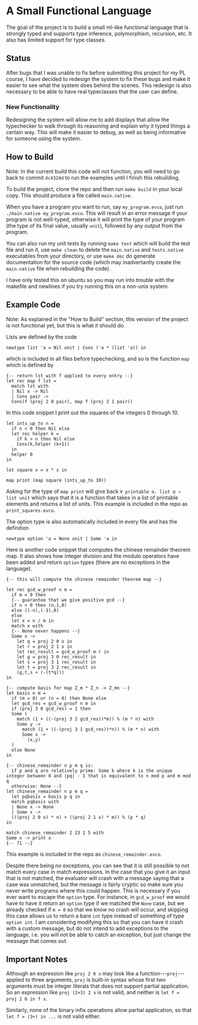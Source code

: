 # A Small Functional Language
The goal of the project is to build a small ml-like functional language that is strongly typed and supports type inference, polymorphism, recursion, etc.
It also has limited support for type classes.

## Status

After bugs that I was unable to fix before submitting this project for my PL course, I have decided to redesign the system to fix these bugs and make it easier to see what the system does behind the scenes.
This redesign is also necessary to be able to have real typeclasses that the user can define.

### New Functionality

Redesigning the system will allow me to add displays that allow the typechecker to walk through its reasoning and explain why it typed things a certain way.
This will make it easier to debug, as well as being informative for someone using the system.

## How to Build

Note: 
In the current build this code will not function, you will need to go back to commit `dc4324d` to run the examples until I finish this rebuilding.

To build the project, clone the repo and then run `make build` in your local copy.
This should produce a file called `main.native`.

When you have a program you want to run, say `my_program.evco`, just run `./main.native my_program.evco`.
This will result in an error message if your program is not well-typed, otherwise it will print the type of your program (the type of its final value, usually `unit`), followed by any output from the program.

You can also run my unit tests by running `make test` which will build the test file and run it, use `make clean` to delete the `main.native` and `tests.native` executables from your directory, or use `make doc` do generate documentation for the source code (which may inadvertantly create the `main.native` file when rebuilding the code).

I have only tested this on ubuntu so you may run into trouble with the makefile and newlines if you try running this on a non-unix system.

## Example Code

Note: As explained in the "How to Build" section, this version of the project is not functional yet, but this is what it should do.

Lists are defined by the code

```
newtype list 'a = Nil unit | Cons ('a * (list 'a)) in
```
which is included in all files before typechecking, and so is the function `map` which is defined by

```
{-- return lst with f applied to every entry --}
let rec map f lst =  
  match lst with    
  | Nil x -> Nil    
  | Cons pair ->   
  Cons(f (proj 2 0 pair), map f (proj 2 1 pair))
```

In this code snippet I print out the squares of the integers 0 through 10.

```evcolang
let ints_up_to n =
  if n < 0 then Nil else
  let rec helper k =
    if k > n then Nil else
    Cons(k,helper (k+1))
  in
  helper 0
in

let square x = x * x in

map print (map square (ints_up_to 10))

```

Asking for the type of `map print` will give back `∀ printable α. list α →  list unit` which says that it is a function that takes in a list of printable elements and returns a list of units.
This example is included in the repo as `print_squares.evco`.

The option type is also automatically included in every file and has the definition
```
newtype option 'a = None unit | Some 'a in
```

Here is another code snippet that computes the chinese remainder theorem map. It also shows how integer division and the modulo operators have been added and return `option` types (there are no exceptions in the language).


```
{-- this will compute the chinese remainder theorem map --}

let rec gcd_w_proof n m =
  if m = 0 then
  {-- guarantee that we give positive gcd --}
  if n > 0 then (n,1,0)
  else ((-n),(-1),0)
  else
  let x = n / m in
  match x with
  {-- None never happens --}
  Some x ->
    let q = proj 2 0 x in
    let r = proj 2 1 x in
    let rec_result = gcd_w_proof m r in
    let g = proj 3 0 rec_result in
    let s = proj 3 1 rec_result in
    let t = proj 3 2 rec_result in
    (g,t,s + (-(t*q)))
in

{-- compute basis for map Z_m * Z_n -> Z_mn --}
let basis n m =
  if (m = 0) or (n = 0) then None else
  let gcd_res = gcd_w_proof n m in
  if (proj 3 0 gcd_res) = 1 then
  Some (
    match (1 + ((-(proj 3 2 gcd_res))*m)) % (m * n) with
    Some y ->
      match (1 + ((-(proj 3 1 gcd_res))*n)) % (m * n) with
      Some x ->
        (x,y)
  )
  else None
in

{-- chinese_remainder n p m q is:
  if p and q are relatively prime: Some k where k is the unique integer between 0 and |pq| - 1 that is equivalent to n mod p and m mod q
  otherwise: None --}
let chinese_remainder n p m q =
  let pqbasis = basis p q in
  match pqbasis with
  | None x -> None
  | Some x ->
  (((proj 2 0 x) * n) + ((proj 2 1 x) * m)) % (p * q)
in

match chinese_remainder 2 23 1 5 with
Some x -> print x
{-- 71 --}
```

This example is included in the repo as `chinese_remainder.evco`.

Despite there being no exceptions, you can see that it is still possible to not match every case in match expressions.
In the case that you give it an input that is not matched, the evaluator will crash with a message saying that a case was unmatched, but the message is fairly cryptic so make sure you never write programs where this could happen.
This is necessary if you ever want to escape the `option` type.
For instance, in `gcd_w_proof` we would have to have it return an `option` type if we matched the `None` case, but we already checked if `m = 0` so that we know no crash will occur, and skipping this case allows us to return a bare `int` type instead of something of type `option int`.
I am considering modifying this so that you can have it crash with a custom message, but do not intend to add exceptions to the language, i.e. you will not be able to catch an exception, but just change the message that comes out.

## Important Notes

Although an expression like `proj 2 0 x` may look like a function---`proj`---applied to three arguments, `proj` is built-in syntax whose first two arguments must be integer literals that does not support partial application. So an expression like `proj (2+3) 2 x` is not valid, and neither is `let f = proj 2 0 in f x`.

Similarly, none of the binary infix operations allow partial application, so that `let f = (3+) in ...` is not valid either.
